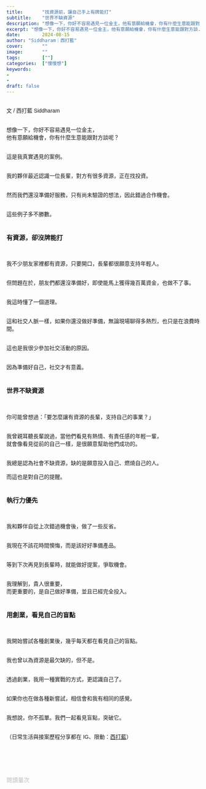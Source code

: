 ```yaml
---
title:       "找資源前，讓自己手上有牌能打"
subtitle:    "世界不缺資源"
description: "想像一下，你好不容易遇見一位金主，他有意願給機會，你有什麼生意能跟對方談..."
excerpt: "想像一下，你好不容易遇見一位金主，他有意願給機會，你有什麼生意能跟對方談..."
date:        2024-08-15
author: "Siddharam｜西打藍"
cover:       ""
image:       ""
tags:        [""]
categories:  ["慢慢想"]
keywords:
- 
- 
draft: false
---
```


<article style="font-family: 'Noto Sans TC', '微軟正黑體', sans-serif; font-weight: 300;">

<br>文 / 西打藍 Siddharam<br><br>

想像一下，你好不容易遇見一位金主，<br>
他有意願給機會，你有什麼生意能跟對方談呢？<br><br>

這是我真實遇見的案例。<br><br>

我的夥伴最近認識一位長輩，對方有很多資源，正在找投資。<br><br>

然而我們還沒準備好服務，只有尚未驗證的想法，因此錯過合作機會。<br><br>

這些例子多不勝數。<br><br>


<h3 class="article-h1-color">有資源，卻沒牌能打</h3><br>

我不少朋友家裡都有資源，只要開口，長輩都很願意支持年輕人。<br><br>

但問題在於，朋友們都還沒準備好，即使能馬上獲得幾百萬資金，也做不了事。<br><br>

我這時懂了一個道理。<br><br>

這和社交人脈一樣，如果你還沒做好準備，無論現場聊得多熱烈，也只是在浪費時間。<br><br>

這也是我很少參加社交活動的原因。<br><br>

因為準備好自己，社交才有意義。<br><br>


<h3 class="article-h1-color">世界不缺資源</h3><br>

你可能曾想過：「要怎麼讓有資源的長輩，支持自己的事業？」<br><br>

我曾親耳聽長輩說過，當他們看見有熱情、有責任感的年輕一輩，<br>
就會像看見從前的自己一樣，是很願意幫助他們成功的。<br><br>

我總是認為社會不缺資源，缺的是願意投入自己、燃燒自己的人。<br><br>
而這也是對自己的提醒。<br><br>


<h3 class="article-h1-color">執行力優先</h3><br>

我和夥伴自從上次錯過機會後，做了一些反省。<br><br>

我現在不該花時間懊悔，而是該好好準備產品。<br><br>

等到下次再見到長輩時，就能做好提案，爭取機會。<br><br>

我理解到，貴人很重要，<br>
而更重要的，是自己做好準備，並且已經完全投入。<br><br>


<h3 class="article-h1-color">用創業，看見自己的盲點</h3><br>

我開始嘗試各種創業後，幾乎每天都在看見自己的盲點。<br><br>

我也曾以為資源是最欠缺的，但不是。<br><br>

透過創業，我用一種實戰的方式，更認識自己了。<br><br>

如果你也在做各種新嘗試，相信會和我有相同的感覺。<br><br>

我想說，你不孤單。我們一起看見盲點，突破它。<br><br>

<!-- 
<!-- 案例 > 證明案例 > 壞處 > 怎麼改變（列步驟） > 結語總結金句 -->


（日常生活與接案歷程分享都在 IG、限動：<a href="https://www.instagram.com/sidd.blue/" target="_blank">西打藍</a>）<br><br>

<!-- <h3 class="article-h1-color"></h3><br> -->





<br><br><br>

</article>

<div style="color: #bfbfbf; font-size: 15px;" id="busuanzi_container_page_pv">
  閱讀量<span id="busuanzi_value_page_pv"></span>次
</div>

<script src="../../js/post.js"></script>
